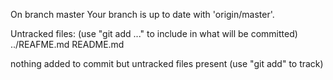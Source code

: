 On branch master
Your branch is up to date with 'origin/master'.

Untracked files:
  (use "git add <file>..." to include in what will be committed)
	../REAFME.md
	README.md

nothing added to commit but untracked files present (use "git add" to track)
